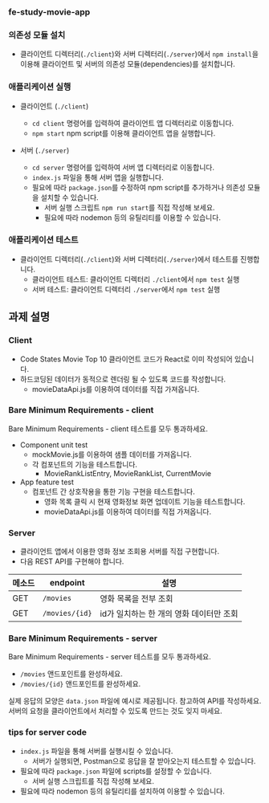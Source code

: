 ### fe-study-movie-app

### 의존성 모듈 설치

- 클라이언트 디렉터리(`./client`)와 서버 디렉터리(`./server`)에서 `npm install`을 이용해 클라이언트 및 서버의 의존성 모듈(dependencies)를 설치합니다.

### 애플리케이션 실행

- 클라이언트 (`./client`)
  - `cd client` 명령어를 입력하여 클라이언트 앱 디렉터리로 이동합니다.
  - `npm start` npm script를 이용해 클라이언트 앱을 실행합니다.

- 서버 (`./server`)
  - `cd server` 명령어를 입력하여 서버 앱 디렉터리로 이동합니다.
  - `index.js` 파일을 통해 서버 앱을 실행합니다.
  - 필요에 따라 `package.json`를 수정하여 npm script를 추가하거나 의존성 모듈을 설치할 수 있습니다.
    - 서버 실행 스크립트 `npm run start`를 직접 작성해 보세요.
    - 필요에 따라 nodemon 등의 유틸리티를 이용할 수 있습니다.

### 애플리케이션 테스트

- 클라이언트 디렉터리(`./client`)와 서버 디렉터리(`./server`)에서 테스트를 진행합니다.
  - 클라이언트 테스트: 클라이언트 디렉터리 `./client`에서 `npm test` 실행
  - 서버 테스트: 클라이언트 디렉터리 `./server`에서 `npm test` 실행

## 과제 설명

### Client

- Code States Movie Top 10 클라이언트 코드가 React로 이미 작성되어 있습니다.
- 하드코딩된 데이터가 동적으로 렌더링 될 수 있도록 코드를 작성합니다.
  - movieDataApi.js를 이용하여 데이터를 직접 가져옵니다.

### Bare Minimum Requirements - client

Bare Minimum Requirements - client 테스트를 모두 통과하세요.

- Component unit test
  - mockMovie.js를 이용하여 샘플 데이터를 가져옵니다.
  - 각 컴포넌트의 기능을 테스트합니다.
    - MovieRankListEntry, MovieRankList, CurrentMovie
- App feature test
  - 컴포넌트 간 상호작용을 통한 기능 구현을 테스트합니다.
    - 영화 목록 클릭 시 현재 영화정보 화면 업데이트 기능을 테스트합니다.
    - movieDataApi.js를 이용하여 데이터를 직접 가져옵니다.


### Server

- 클라이언트 앱에서 이용한 영화 정보 조회용 서버를 직접 구현합니다.
- 다음 REST API를 구현해야 합니다.

| 메소드    | endpoint          | 설명                            |
| ------- | ----------------- | ------------------------------ |
| GET     | `/movies`         | 영화 목록을 전부 조회               |
| GET     | `/movies/{id}`    | id가 일치하는 한 개의 영화 데이터만 조회 |

### Bare Minimum Requirements - server

Bare Minimum Requirements - server 테스트를 모두 통과하세요.

- `/movies` 앤드포인트를 완성하세요.
- `/movies/{id}` 앤드포인트를 완성하세요.

실제 응답의 모양은 `data.json` 파일에 예시로 제공됩니다. 참고하여 API를 작성하세요.
서버의 요청을 클라이언트에서 처리할 수 있도록 만드는 것도 잊지 마세요.

### tips for server code

- `index.js` 파일을 통해 서버를 실행시킬 수 있습니다.
  - 서버가 실행되면, Postman으로 응답을 잘 받아오는지 테스트할 수 있습니다.
- 필요에 따라 `package.json` 파일에 scripts를 설정할 수 있습니다.
  - 서버 실행 스크립트를 직접 작성해 보세요.
- 필요에 따라 nodemon 등의 유틸리티를 설치하여 이용할 수 있습니다.
